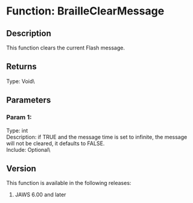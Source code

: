 # Function: BrailleClearMessage

## Description

This function clears the current Flash message.

## Returns

Type: Void\

## Parameters

### Param 1:

Type: int\
Description: if TRUE and the message time is set to infinite, the
message will not be cleared, it defaults to FALSE.\
Include: Optional\

## Version

This function is available in the following releases:

1.  JAWS 6.00 and later
